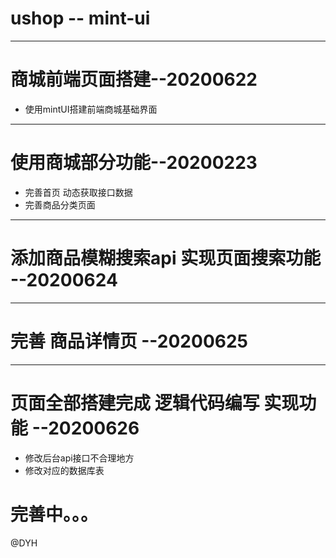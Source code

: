 # ushop -- mint-ui
---
# 商城前端页面搭建--20200622

* 使用mintUI搭建前端商城基础界面

---
# 使用商城部分功能--20200223
* 完善首页 动态获取接口数据
* 完善商品分类页面
---
# 添加商品模糊搜索api 实现页面搜索功能 --20200624
---
# 完善 商品详情页 --20200625
---
# 页面全部搭建完成 逻辑代码编写 实现功能 --20200626
* 修改后台api接口不合理地方
* 修改对应的数据库表

# 完善中。。。



@DYH